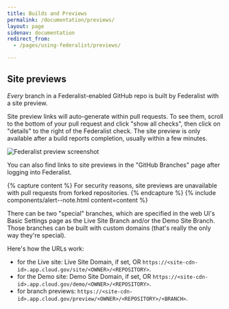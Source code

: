 ```yaml
---
title: Builds and Previews
permalink: /documentation/previews/
layout: page
sidenav: documentation
redirect_from: 
  - /pages/using-federalist/previews/

---
```


## Site previews 

_Every_ branch in a Federalist-enabled GitHub repo is built by Federalist with
a site preview.

Site preview links will auto-generate within pull requests. To see them, scroll to
the bottom of your pull request and click "show all checks", then click on
"details" to the right of the Federalist check. The site preview is only
available after a build reports completion, usually within a few minutes.

![Federalist preview screenshot]({{site.baseurl}}/assets/images/federalist-preview.png)

You can also find links to site previews in the "GitHub Branches" page after
logging into Federalist.

{% capture content %}
For security reasons, site previews are unavailable with pull requests from
forked repositories.
{% endcapture %}
{% include components/alert--note.html content=content %}

There can be two "special" branches, which are specified in the web UI's Basic
Settings page as the Live Site Branch and/or the Demo Site Branch. Those
branches can be built with custom domains (that's really the only way they're
special).

Here's how the URLs work:
- for the Live site: Live Site Domain, if set, OR `https://<site-cdn-id>.app.cloud.gov/site/<OWNER>/<REPOSITORY>`.
- for the Demo site:  Demo Site Domain, if set, OR `https://<site-cdn-id>.app.cloud.gov/demo/<OWNER>/<REPOSITORY>`.
- for branch previews:  `https://<site-cdn-id>.app.cloud.gov/preview/<OWNER>/<REPOSITORY>/<BRANCH>`.
